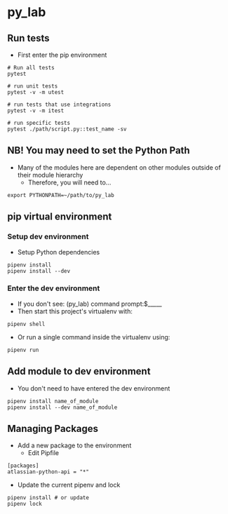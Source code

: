 # py_lab

## Run tests
* First enter the pip environment
```
# Run all tests
pytest

# run unit tests
pytest -v -m utest

# run tests that use integrations
pytest -v -m itest

# run specific tests
pytest ./path/script.py::test_name -sv
```

## NB! You may need to set the Python Path
* Many of the modules here are dependent on other modules outside of their module hierarchy
    * Therefore, you will need to...
```
export PYTHONPATH=~/path/to/py_lab
```

## pip virtual environment
### Setup dev environment
* Setup Python dependencies
```
pipenv install
pipenv install --dev
```

### Enter the dev environment
* If you don't see: (py_lab) command prompt:$_____
* Then start this project's virtualenv with:
```
pipenv shell
```
* Or run a single command inside the virtualenv using:
```
pipenv run
```

## Add module to dev environment
* You don't need to have entered the dev environment
```
pipenv install name_of_module
pipenv install --dev name_of_module
```

## Managing Packages
* Add a new package to the environment
  * Edit Pipfile
```
[packages]
atlassian-python-api = "*"
```
* Update the current pipenv and lock
```
pipenv install # or update
pipenv lock
```
